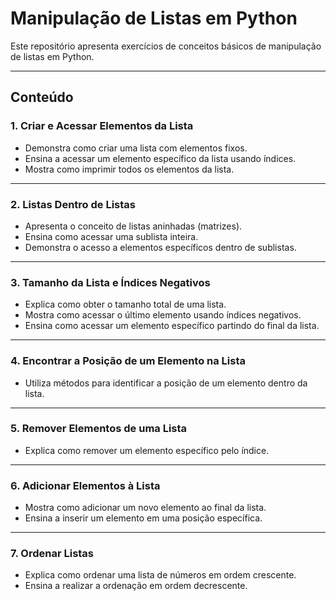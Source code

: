 # Manipulação de Listas em Python

Este repositório apresenta exercícios de conceitos básicos de manipulação de listas em Python.

---

## Conteúdo

### 1. Criar e Acessar Elementos da Lista
- Demonstra como criar uma lista com elementos fixos.
- Ensina a acessar um elemento específico da lista usando índices.
- Mostra como imprimir todos os elementos da lista.

---

### 2. Listas Dentro de Listas
- Apresenta o conceito de listas aninhadas (matrizes).
- Ensina como acessar uma sublista inteira.
- Demonstra o acesso a elementos específicos dentro de sublistas.

---

### 3. Tamanho da Lista e Índices Negativos
- Explica como obter o tamanho total de uma lista.
- Mostra como acessar o último elemento usando índices negativos.
- Ensina como acessar um elemento específico partindo do final da lista.

---

### 4. Encontrar a Posição de um Elemento na Lista
- Utiliza métodos para identificar a posição de um elemento dentro da lista.

---

### 5. Remover Elementos de uma Lista
- Explica como remover um elemento específico pelo índice.

---

### 6. Adicionar Elementos à Lista
- Mostra como adicionar um novo elemento ao final da lista.
- Ensina a inserir um elemento em uma posição específica.

---

### 7. Ordenar Listas
- Explica como ordenar uma lista de números em ordem crescente.
- Ensina a realizar a ordenação em ordem decrescente.

